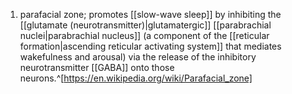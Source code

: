 1. parafacial zone; promotes [[slow-wave sleep]] by inhibiting the [[glutamate (neurotransmitter)|glutamatergic]] [[parabrachial nuclei|parabrachial nucleus]] (a component of the [[reticular formation|ascending reticular activating system]] that mediates wakefulness and arousal) via the release of the inhibitory neurotransmitter [[GABA]] onto those neurons.^[https://en.wikipedia.org/wiki/Parafacial_zone]